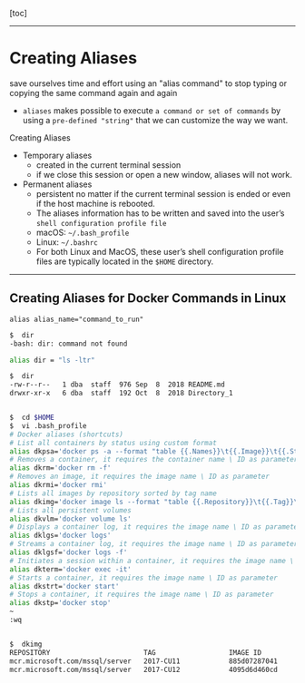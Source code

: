 <!-- ---
title: Linux - Creating Aliases
date: 2020-11-01 11:11:11 -0400
categories: [30System, Sysadmin]
tags: [Linux, Sysadmin]
math: true
image:
--- -->

[toc]

---

# Creating Aliases

save ourselves time and effort using an "alias command" to stop typing or copying the same command again and again
- `aliases` makes possible to execute `a command or set of commands` by using a `pre-defined "string"` that we can customize the way we want.


Creating Aliases
- Temporary aliases
  - created in the current terminal session
  - if we close this session or open a new window, aliases will not work.
- Permanent aliases
  - persistent no matter if the current terminal session is ended or even if the host machine is rebooted.
  - The aliases information has to be written and saved into the user’s `shell configuration profile file`
  - macOS: `~/.bash_profile`
  - Linux: `~/.bashrc`
  - For both Linux and MacOS, these user’s shell configuration profile files are typically located in the `$HOME` directory.



---

## Creating Aliases for Docker Commands in Linux


`alias alias_name="command_to_run"`


```bash
$  dir
-bash: dir: command not found

alias dir = "ls -ltr"

$  dir
-rw-r--r--   1 dba  staff  976 Sep  8  2018 README.md
drwxr-xr-x   6 dba  staff  192 Oct  8  2018 Directory_1


$  cd $HOME
$  vi .bash_profile
# Docker aliases (shortcuts)
# List all containers by status using custom format
alias dkpsa='docker ps -a --format "table {{.Names}}\t{{.Image}}\t{{.Status}}"'
# Removes a container, it requires the container name \ ID as parameter
alias dkrm='docker rm -f'
# Removes an image, it requires the image name \ ID as parameter
alias dkrmi='docker rmi'
# Lists all images by repository sorted by tag name
alias dkimg='docker image ls --format "table {{.Repository}}\t{{.Tag}}\t{{.ID}}" | sort'
# Lists all persistent volumes
alias dkvlm='docker volume ls'
# Displays a container log, it requires the image name \ ID as parameter
alias dklgs='docker logs'
# Streams a container log, it requires the image name \ ID as parameter
alias dklgsf='docker logs -f'
# Initiates a session within a container, it requires the image name \ ID as parameter followed by the word "bash"
alias dkterm='docker exec -it'
# Starts a container, it requires the image name \ ID as parameter
alias dkstrt='docker start'
# Stops a container, it requires the image name \ ID as parameter
alias dkstp='docker stop'
~
:wq


$  dkimg
REPOSITORY                       TAG                  IMAGE ID
mcr.microsoft.com/mssql/server   2017-CU11            885d07287041
mcr.microsoft.com/mssql/server   2017-CU12            4095d6d460cd
```
